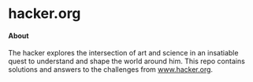 # hacker.org

#### About
The hacker explores the intersection of art and science in an insatiable quest to understand and shape the world around him. This repo contains solutions and answers to the challenges from www.hacker.org.
